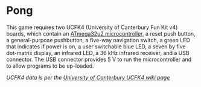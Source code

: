 # Pong

This game requires two UCFK4 (University of Canterbury Fun Kit v4) boards, which contain an [ATmega32u2 microcontroller](http://ecewiki.elec.canterbury.ac.nz/mediawiki/index.php/Atmel_ATmega32u2), a reset push button, a general-purpose pushbutton, a five-way navigation switch, a green LED that indicates if power is on, a user switchable blue LED, a seven by five dot-matrix display, an infrared LED, a 36 kHz infrared receiver, and a USB connector. The USB connector provides 5 V to run the microcontroller and to allow programs to be up-loaded.

_UCFK4 data is per the [University of Canterbury UCFK4 wiki page](http://ecewiki.elec.canterbury.ac.nz/mediawiki/index.php/UCFK4)_
